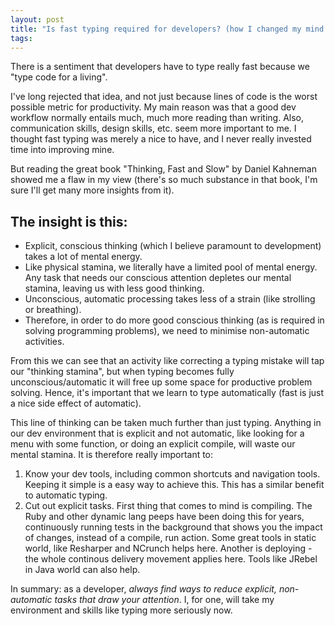 ```yaml
---
layout: post
title: "Is fast typing required for developers? (how I changed my mind on this)" 
tags:
---
```


There is a sentiment that developers have to type really fast because we "type code for a living".

I've long rejected that idea, and not just because lines of code is the worst possible metric for productivity. My main reason was that a good dev workflow normally entails much, much more reading than writing. Also, communication skills, design skills, etc. seem more important to me. I thought fast typing was merely a nice to have, and I never really invested time into improving mine.

But reading the great book "Thinking, Fast and Slow" by Daniel Kahneman showed me a flaw in my view (there's so much substance in that book, I'm sure I'll get many more insights from it).

## The insight is this: 
* Explicit, conscious thinking (which I believe paramount to development) takes a lot of mental energy. 
* Like physical stamina, we literally have a limited pool of mental energy. Any task that needs our conscious attention depletes our mental stamina, leaving us with less good thinking. 
* Unconscious, automatic processing takes less of a strain (like strolling or breathing).
* Therefore, in order to do more good conscious thinking (as is required in solving programming problems), we need to minimise non-automatic activities.

From this we can see that an activity like correcting a typing mistake will tap our "thinking stamina", but when typing becomes fully unconscious/automatic it will free up some space for productive problem solving. Hence, it's important that we learn to type automatically (fast is just a nice side effect of automatic).

This line of thinking can be taken much further than just typing. Anything in our dev environment that is explicit and not automatic, like looking for a menu with some function, or doing an explicit compile, will waste our mental stamina. It is therefore really important to:
1. Know your dev tools, including common shortcuts and navigation tools. Keeping it simple is a easy way to achieve this. This has a similar benefit to automatic typing.
2. Cut out explicit tasks. First thing that comes to mind is compiling. The Ruby and other dynamic lang peeps have been doing this for years, continuously running tests in the background that shows you the impact of changes, instead of a compile, run action. Some great tools in static world, like Resharper and NCrunch helps here. Another is deploying - the whole continous delivery movement applies here. Tools like JRebel in Java world can also help.

In summary: as a developer, *always find ways to reduce explicit, non-automatic tasks that draw your attention*. I, for one, will take my environment and skills like typing more seriously now.



